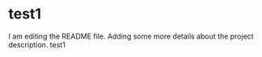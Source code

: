 # test1
I am editing the README file. Adding some more details about the project description.
test1
